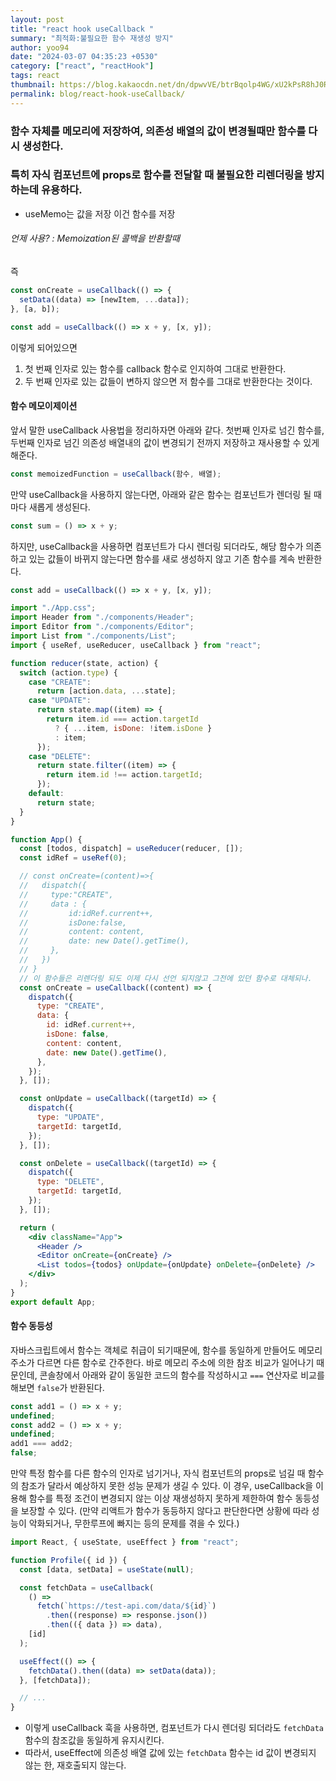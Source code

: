 ```yaml
---
layout: post
title: "react hook useCallback "
summary: "최적화:불필요한 함수 재생성 방지"
author: yoo94
date: "2024-03-07 04:35:23 +0530"
category: ["react", "reactHook"]
tags: react
thumbnail: https://blog.kakaocdn.net/dn/dpwvVE/btrBqolp4WG/xU2kPsR8hJ0Rpx9B1LSoZ1/img.png
permalink: blog/react-hook-useCallback/
---
```


### 함수 자체를 메모리에 저장하여, 의존성 배열의 값이 변경될때만 함수를 다시 생성한다.

### 특히 자식 컴포넌트에 props로 함수를 전달할 때 불필요한 리렌더링을 방지하는데 유용하다.

- useMemo는 값을 저장 이건 함수를 저장

###### 언제 사용? : Memoization된 콜백을 반환할때

즉

```jsx
const onCreate = useCallback(() => {
  setData((data) => [newItem, ...data]);
}, [a, b]);
```

```jsx
const add = useCallback(() => x + y, [x, y]);
```

이렇게 되어있으면

1. 첫 번째 인자로 있는 함수를 callback 함수로 인지하여 그대로 반환한다.
2. 두 번째 인자로 있는 값들이 변하지 않으면 저 함수를 그대로 반환한다는 것이다.

#### 함수 메모이제이션

앞서 말한 useCallback 사용법을 정리하자면 아래와 같다. 첫번째 인자로 넘긴 함수를, 두번째 인자로 넘긴 의존성 배열내의 값이 변경되기 전까지 저장하고 재사용할 수 있게 해준다.

```js
const memoizedFunction = useCallback(함수, 배열);
```

만약 useCallback을 사용하지 않는다면, 아래와 같은 함수는 컴포넌트가 렌더링 될 때마다 새롭게 생성된다.

```jsx
const sum = () => x + y;
```

하지만, useCallback을 사용하면 컴포넌트가 다시 렌더링 되더라도, 해당 함수가 의존하고 있는 값들이 바뀌지 않는다면 함수를 새로 생성하지 않고 기존 함수를 계속 반환한다.

```jsx
const add = useCallback(() => x + y, [x, y]);
```

```jsx
import "./App.css";
import Header from "./components/Header";
import Editor from "./components/Editor";
import List from "./components/List";
import { useRef, useReducer, useCallback } from "react";

function reducer(state, action) {
  switch (action.type) {
    case "CREATE":
      return [action.data, ...state];
    case "UPDATE":
      return state.map((item) => {
        return item.id === action.targetId
          ? { ...item, isDone: !item.isDone }
          : item;
      });
    case "DELETE":
      return state.filter((item) => {
        return item.id !== action.targetId;
      });
    default:
      return state;
  }
}

function App() {
  const [todos, dispatch] = useReducer(reducer, []);
  const idRef = useRef(0);

  // const onCreate=(content)=>{
  //   dispatch({
  //     type:"CREATE",
  //     data : {
  //         id:idRef.current++,
  //         isDone:false,
  //         content: content,
  //         date: new Date().getTime(),
  //     },
  //   })
  // }
  // 이 함수들은 리렌더링 되도 이제 다시 선언 되지않고 그전에 있던 함수로 대체되나.
  const onCreate = useCallback((content) => {
    dispatch({
      type: "CREATE",
      data: {
        id: idRef.current++,
        isDone: false,
        content: content,
        date: new Date().getTime(),
      },
    });
  }, []);

  const onUpdate = useCallback((targetId) => {
    dispatch({
      type: "UPDATE",
      targetId: targetId,
    });
  }, []);

  const onDelete = useCallback((targetId) => {
    dispatch({
      type: "DELETE",
      targetId: targetId,
    });
  }, []);

  return (
    <div className="App">
      <Header />
      <Editor onCreate={onCreate} />
      <List todos={todos} onUpdate={onUpdate} onDelete={onDelete} />
    </div>
  );
}
export default App;
```

#### 함수 동등성

자바스크립트에서 함수는 객체로 취급이 되기때문에, 함수를 동일하게 만들어도 메모리 주소가 다르면 다른 함수로 간주한다. 바로 메모리 주소에 의한 참조 비교가 일어나기 때문인데, 콘솔창에서 아래와 같이 동일한 코드의 함수를 작성하시고 `===` 연산자로 비교를 해보면 `false`가 반환된다.

```jsx
const add1 = () => x + y;
undefined;
const add2 = () => x + y;
undefined;
add1 === add2;
false;
```

만약 특정 함수를 다른 함수의 인자로 넘기거나, 자식 컴포넌트의 props로 넘길 때 함수의 참조가 달라서 예상하지 못한 성능 문제가 생길 수 있다.
이 경우, useCallback을 이용해 함수를 특정 조건이 변경되지 않는 이상 재생성하지 못하게 제한하여 함수 동등성을 보장할 수 있다. (만약 리액트가 함수가 동등하지 않다고 판단한다면 상황에 따라 성능이 악화되거나, 무한루프에 빠지는 등의 문제를 겪을 수 있다.)

```jsx
import React, { useState, useEffect } from "react";

function Profile({ id }) {
  const [data, setData] = useState(null);

  const fetchData = useCallback(
    () =>
      fetch(`https://test-api.com/data/${id}`)
        .then((response) => response.json())
        .then(({ data }) => data),
    [id]
  );

  useEffect(() => {
    fetchData().then((data) => setData(data));
  }, [fetchData]);

  // ...
}
```

- 이렇게 useCallback 훅을 사용하면, 컴포넌트가 다시 렌더링 되더라도 `fetchData` 함수의 참조값을 동일하게 유지시킨다.
- 따라서, useEffect에 의존성 배열 값에 있는 `fetchData` 함수는 id 값이 변경되지 않는 한, 재호출되지 않는다.
